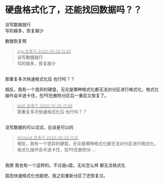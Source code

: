 # 硬盘格式化了，还能找回数据吗？？


没写数据就行<br />
写的越多，恢复越少

数据恢复啊

<div class="quote"><blockquote><font size="2"><a href="https://www.hostloc.com/forum.php?mod=redirect&amp;goto=findpost&amp;pid=9353276&amp;ptid=758500" target="_blank"><font color="#999999">zgs 发表于 2020-10-26 11:43</font></a></font><br />
没写数据就行<br />
写的越多，恢复越少</blockquote></div><br />
那重复多次快速格式化后 也行吗？？

相反，我有一个诡异的硬盘，无论是哪种格式化都无法对分区进行格式化，格式化操作会半途卡住，在PE在删除分区后一重启又恢复了。

<div class="quote"><blockquote><font size="2"><a href="https://www.hostloc.com/forum.php?mod=redirect&amp;goto=findpost&amp;pid=9353317&amp;ptid=758500" target="_blank"><font color="#999999">kkdf 发表于 2020-10-26 11:49</font></a></font><br />
那重复多次快速格式化后 也行吗？？</blockquote></div><br />
没写数据的可以试试，应该是可以的

<div class="quote"><blockquote><font size="2"><a href="https://www.hostloc.com/forum.php?mod=redirect&amp;goto=findpost&amp;pid=9353325&amp;ptid=758500" target="_blank"><font color="#999999">Alicloud 发表于 2020-10-26 11:51</font></a></font><br />
相反，我有一个诡异的硬盘，无论是哪种格式化都无法对分区进行格式化，格式化操作会半途卡住，在PE在删除分 ...</blockquote></div><br />
我擦 我也有一个这样的。不过是u盘。无论怎么样 都无法格式化

固态快速格式化也能吧，我之前重新分区了还恢复过。
